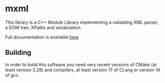 mxml
====

This library is a C++ Module Library implementing a validating XML parser, a DOM tree, XPaths and serialization.

Full documentation is available [here](https://www.hekkelman.net/libmxml-doc/)

Building
--------

In order to build this software you need very recent versions of CMake (at least version 3.28) and compilers, at least version 17 of CLang or version 14 of gcc.


